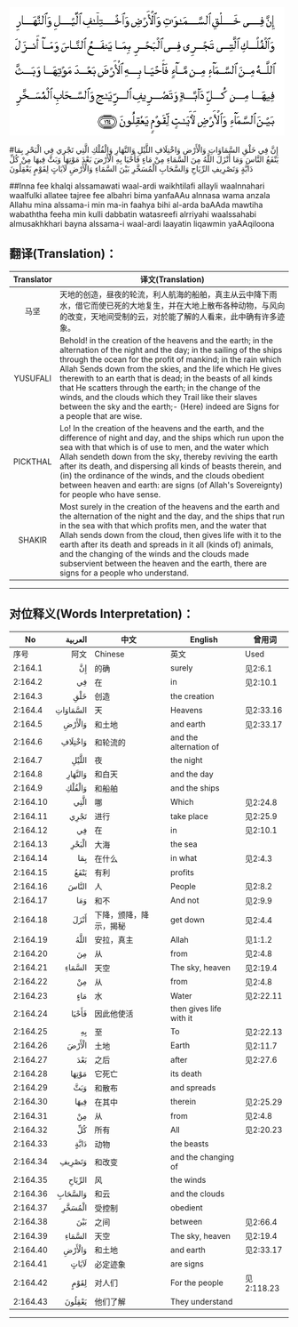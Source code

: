 ![002:164](images/002_164.gif)

#إِنَّ فِي خَلْقِ السَّمَاوَاتِ وَالْأَرْضِ وَاخْتِلَافِ اللَّيْلِ وَالنَّهَارِ وَالْفُلْكِ الَّتِي تَجْرِي فِي الْبَحْرِ بِمَا يَنْفَعُ النَّاسَ وَمَا أَنْزَلَ اللَّهُ مِنَ السَّمَاءِ مِنْ مَاءٍ فَأَحْيَا بِهِ الْأَرْضَ بَعْدَ مَوْتِهَا وَبَثَّ فِيهَا مِنْ كُلِّ دَابَّةٍ وَتَصْرِيفِ الرِّيَاحِ وَالسَّحَابِ الْمُسَخَّرِ بَيْنَ السَّمَاءِ وَالْأَرْضِ لَآيَاتٍ لِقَوْمٍ يَعْقِلُونَ

##Inna fee khalqi alssamawati waal-ardi waikhtilafi allayli waalnnahari waalfulki allatee tajree fee albahri bima yanfaAAu alnnasa wama anzala Allahu mina alssama-i min ma-in faahya bihi al-arda baAAda mawtiha wabaththa feeha min kulli dabbatin watasreefi alrriyahi waalssahabi almusakhkhari bayna alssama-i waal-ardi laayatin liqawmin yaAAqiloona 

## 翻译(Translation)：

| Translator | 译文(Translation)                                            |
| :--------: | ------------------------------------------------------------ |
|    马坚    | 天地的创造，昼夜的轮流，利人航海的船舶，真主从云中降下雨水，借它而使已死的大地复生，并在大地上散布各种动物，与风向的改变，天地间受制的云，对於能了解的人看来，此中确有许多迹象。 |
|  YUSUFALI  | Behold! in the creation of the heavens and the earth; in the alternation of the night and the day; in the sailing of the ships through the ocean for the profit of mankind; in the rain which Allah Sends down from the skies, and the life which He gives therewith to an earth that is dead; in the beasts of all kinds that He scatters through the earth; in the change of the winds, and the clouds which they Trail like their slaves between the sky and the earth;- (Here) indeed are Signs for a people that are wise. |
|  PICKTHAL  | Lo! In the creation of the heavens and the earth, and the difference of night and day, and the ships which run upon the sea with that which is of use to men, and the water which Allah sendeth down from the sky, thereby reviving the earth after its death, and dispersing all kinds of beasts therein, and (in) the ordinance of the winds, and the clouds obedient between heaven and earth: are signs (of Allah's Sovereignty) for people who have sense. |
|   SHAKIR   | Most surely in the creation of the heavens and the earth and the alternation of the night and the day, and the ships that run in the sea with that which profits men, and the water that Allah sends down from the cloud, then gives life with it to the earth after its death and spreads in it all (kinds of) animals, and the changing of the winds and the clouds made subservient between the heaven and the earth, there are signs for a people who understand. |

---

## 对位释义(Words Interpretation)：

| No       |  العربية | 中文                   | English                 | 曾用词     |
| -------- | -------: | ---------------------- | ----------------------- | ---------- |
| 序号     |     阿文 | Chinese                | 英文                    | Used       |
| 2:164.1  |       إِنَّ | 的确                   | surely                  | 见2:6.1    |
| 2:164.2  |       فِي | 在                     | in                      | 见2:10.1   |
| 2:164.3  |      خَلْقِ | 创造                   | the creation            |            |
| 2:164.4  | السَّمَاوَاتِ | 天                     | Heavens                 | 见2:33.16  |
| 2:164.5  |   وَالْأَرْضِ | 和土地                 | and earth               | 见2:33.17  |
| 2:164.6  |  وَاخْتِلَافِ | 和轮流的               | and the alternation of  |            |
| 2:164.7  |    اللَّيْلِ | 夜                     | the night               |            |
| 2:164.8  |  وَالنَّهَارِ | 和白天                 | and the day             |            |
| 2:164.9  |   وَالْفُلْكِ | 和船舶                 | and the ships           |            |
| 2:164.10 |     الَّتِي | 哪                     | Which                   | 见2:24.8   |
| 2:164.11 |     تَجْرِي | 进行                   | take place              | 见2:25.9   |
| 2:164.12 |       فِي | 在                     | in                      | 见2:10.1   |
| 2:164.13 |    الْبَحْرِ | 大海                   | the sea                 |            |
| 2:164.14 |      بِمَا | 在什么                 | in what                 | 见2:4.3    |
| 2:164.15 |     يَنْفَعُ | 有利                   | profits                 |            |
| 2:164.16 |    النَّاسَ | 人                     | People                  | 见2:8.2    |
| 2:164.17 |      وَمَا | 和不                   | And not                 | 见2:9.9    |
| 2:164.18 |     أَنْزَلَ | 下降，颁降，降示，揭秘 | get down                | 见2:4.4    |
| 2:164.19 |     اللَّهُ | 安拉，真主             | Allah                   | 见1:1.2    |
| 2:164.20 |       مِنَ | 从                     | from                    | 见2:4.8    |
| 2:164.21 |   السَّمَاءِ | 天空                   | The sky, heaven         | 见2:19.4   |
| 2:164.22 |       مِنْ | 从                     | from                    | 见2:4.8    |
| 2:164.23 |      مَاءٍ | 水                     | Water                   | 见2:22.11  |
| 2:164.24 |    فَأَحْيَا | 因此他使活             | then gives life with it |            |
| 2:164.25 |       بِهِ | 至                     | To                      | 见2:22.13  |
| 2:164.26 |    الْأَرْضَ | 土地                   | Earth                   | 见2:11.7   |
| 2:164.27 |      بَعْدَ | 之后                   | after                   | 见2:27.6   |
| 2:164.28 |    مَوْتِهَا | 它死亡                 | its death               |            |
| 2:164.29 |      وَبَثَّ | 和散布                 | and spreads             |            |
| 2:164.30 |     فِيهَا | 在其中                 | therein                 | 见2:25.29  |
| 2:164.31 |       مِنْ | 从                     | from                    | 见2:4.8    |
| 2:164.32 |       كُلِّ | 所有                   | All                     | 见2:20.23  |
| 2:164.33 |     دَابَّةٍ | 动物                   | the beasts              |            |
| 2:164.34 |   وَتَصْرِيفِ | 和改变                 | and the changing of     |            |
| 2:164.35 |   الرِّيَاحِ | 风                     | the winds               |            |
| 2:164.36 |  وَالسَّحَابِ | 和云                   | and the clouds          |            |
| 2:164.37 |   الْمُسَخَّرِ | 受控制                 | obedient                |            |
| 2:164.38 |      بَيْنَ | 之间                   | between                 | 见2:66.4   |
| 2:164.39 |   السَّمَاءِ | 天空                   | The sky, heaven         | 见2:19.4   |
| 2:164.40 |   وَالْأَرْضِ | 和土地                 | and earth               | 见2:33.17  |
| 2:164.41 |    لَآيَاتٍ | 必定迹象               | are signs               |            |
| 2:164.42 |     لِقَوْمٍ | 对人们                 | For the people          | 见2:118.23 |
| 2:164.43 |   يَعْقِلُونَ | 他们了解               | They understand         |            |

---

